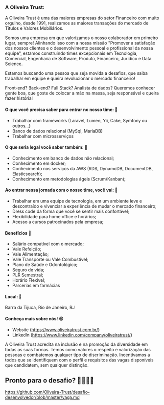 ### A Oliveira Trust:

A Oliveira Trust é uma das maiores empresas do setor Financeiro com muito orgulho, desde 1991, realizamos as maiores transações do mercado de Títulos e Valores Mobiliários.

Somos uma empresa em que valorizamos o nosso colaborador em primeiro lugar, sempre! Alinhando isso com a nossa missão "Promover a satisfação dos nossos clientes e o desenvolvimento pessoal e profissional da nossa equipe", estamos construindo times excepcionais em Tecnologia, Comercial, Engenharia de Software, Produto, Financeiro, Jurídico e Data Science.

Estamos buscando uma pessoa que seja movida a desafios, que saiba trabalhar em equipe e queira revolucionar o mercado financeiro!

Front-end? Back-end? Full Stack? Analista de dados? Queremos conhecer gente boa, que goste de colocar a mão na massa, seja responsável e queira fazer história!

#### O que você precisa saber para entrar no nosso time: 🚀

-   Trabalhar com frameworks (Laravel, Lumen, Yii, Cake, Symfony ou outros...)
-   Banco de dados relacional (MySql, MariaDB)
-   Trabalhar com microsserviços

#### O que seria legal você saber também: 🚀

-   Conhecimento em banco de dados não relacional;
-   Conhecimento em docker;
-   Conhecimento nos serviços da AWS (RDS, DynamoDB, DocumentDB, Elasticsearch);
-   Conhecimento em metodologias ágeis (Scrum/Kanban);

#### Ao entrar nessa jornada com o nosso time, você vai: 🚀

-   Trabalhar em uma equipe de tecnologia, em um ambiente leve e descontraído e vivenciar a experiência de mudar o mercado financeiro;
-   Dress code da forma que você se sentir mais confortável;
-   Flexibilidade para home office e horários;
-   Acesso a cursos patrocinados pela empresa;

#### Benefícios 🚀

-   Salário compatível com o mercado;
-   Vale Refeição;
-   Vale Alimentação;
-   Vale Transporte ou Vale Combustível;
-   Plano de Saúde e Odontológico;
-   Seguro de vida;
-   PLR Semestral;
-   Horário Flexível;
-   Parcerias em farmácias

#### Local: 🚀

Barra da Tijuca, Rio de Janeiro, RJ

#### Conheça mais sobre nós! :sunglasses:

-   Website (https://www.oliveiratrust.com.br/)
-   LinkedIn (https://www.linkedin.com/company/oliveiratrust/)

A Oliveira Trust acredita na inclusão e na promoção da diversidade em todas as suas formas. Temos como valores o respeito e valorização das pessoas e combatemos qualquer tipo de discriminação. Incentivamos a todos que se identifiquem com o perfil e requisitos das vagas disponíveis que candidatem, sem qualquer distinção.

## Pronto para o desafio? 🚀🚀🚀🚀

https://github.com/Oliveira-Trust/desafio-desenvolvedor/blob/master/vaga.md
